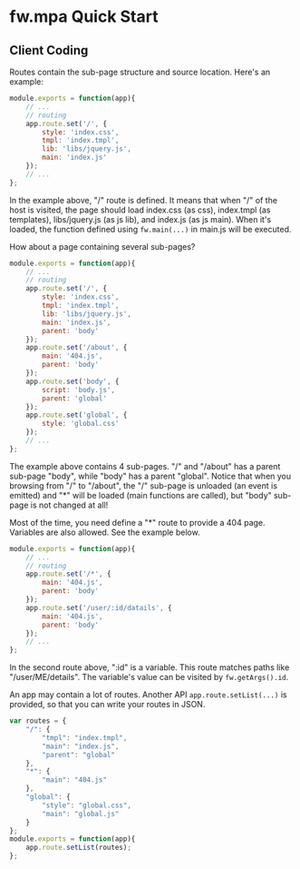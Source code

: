 # fw.mpa Quick Start #

## Client Coding ##

Routes contain the sub-page structure and source location. Here's an example:

```js
module.exports = function(app){
	// ...
	// routing
	app.route.set('/', {
		style: 'index.css',
		tmpl: 'index.tmpl',
		lib: 'libs/jquery.js',
		main: 'index.js'
	});
	// ...
};
```

In the example above, "/" route is defined.
It means that when "/" of the host is visited, the page should load index.css (as css), index.tmpl (as templates), libs/jquery.js (as js lib), and index.js (as js main).
When it's loaded, the function defined using `fw.main(...)` in main.js will be executed.

How about a page containing several sub-pages?

```js
module.exports = function(app){
	// ...
	// routing
	app.route.set('/', {
		style: 'index.css',
		tmpl: 'index.tmpl',
		lib: 'libs/jquery.js',
		main: 'index.js',
		parent: 'body'
	});
	app.route.set('/about', {
		main: '404.js',
		parent: 'body'
	});
	app.route.set('body', {
		script: 'body.js',
		parent: 'global'
	});
	app.route.set('global', {
		style: 'global.css'
	});
	// ...
};
```

The example above contains 4 sub-pages.
"/" and "/about" has a parent sub-page "body", while "body" has a parent "global".
Notice that when you browsing from "/" to "/about", the "/" sub-page is unloaded (an event is emitted) and "*" will be loaded (main functions are called), but "body" sub-page is not changed at all!

Most of the time, you need define a "*" route to provide a 404 page.
Variables are also allowed. See the example below.

```js
module.exports = function(app){
	// ...
	// routing
	app.route.set('/*', {
		main: '404.js',
		parent: 'body'
	});
	app.route.set('/user/:id/datails', {
		main: '404.js',
		parent: 'body'
	});
	// ...
};
```

In the second route above, ":id" is a variable. This route matches paths like "/user/ME/details". The variable's value can be visited by `fw.getArgs().id`.

An app may contain a lot of routes. Another API `app.route.setList(...)` is provided, so that you can write your routes in JSON.

```js
var routes = {
	"/": {
		"tmpl": "index.tmpl",
		"main": "index.js",
		"parent": "global"
	},
	"*": {
		"main": "404.js"
	},
	"global": {
		"style": "global.css",
		"main": "global.js"
	}
};
module.exports = function(app){
	app.route.setList(routes);
};
```
